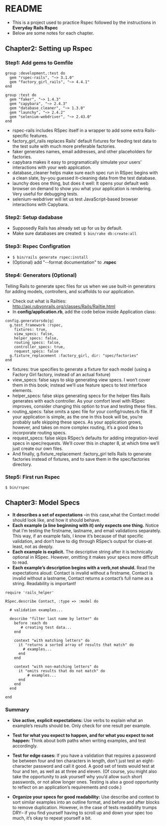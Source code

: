 # README
+ This is a project used to practice Rspec followed by the instructions in **Everyday Rails Rspec**
+ Below are some notes for each chapter.

## Chapter2: Setting up Rspec

### Step1: Add gems to Gemfile

```
group :development,:test do
  gem "rspec-rails", "~> 3.1.0"
  gem "factory_girl_rails", "~> 4.4.1"
end

group :test do
  gem "faker", "~> 1.4.3"
  gem "capybara", "~> 2.4.3"
  gem "database_cleaner", "~> 1.3.0"
  gem "launchy", "~> 2.4.2"
  gem "selenium-webdriver", "~> 2.43.0"
end
```
+ rspec-rails includes RSpec itself in a wrapper to add some extra Rails-specific features.+ factory_girl_rails replaces Rails’ default fixtures for feeding test data to the test suite with much more preferable factories.+ faker generates names, email addresses, and other placeholders for factories.+ capybara makes it easy to programatically simulate your users’ interactionswith your web application.+ database_cleaner helps make sure each spec run in RSpec begins with a cleanslate, by–you guessed it–cleaning data from the test database.+ launchy does one thing, but does it well: It opens your default web browser on demand to show you what your application is rendering. Very useful fordebugging tests.+ selenium-webdriver will let us test JavaScript-based browser interactions withCapybara.

### Step2: Setup dadabase 
+ Supposedly Rails has already set up for us by default.
+ Make sure databases are created: ```$ bin/rake db:create:all```

### Step3: Rspec Configration 
+ ```$ bin/rails generate rspec:install```
+ (Optional) add "--format documentation" to **.rspec**

### Step4: Generators (Optional)
Telling Rails to generate spec files for us when we use built-in generators for adding models, controllers, and scaffolds to our application.

+ Check out what is Railties: http://api.rubyonrails.org/classes/Rails/Railtie.html
+ In **config/application.rb**, add the code below inside Application class:

```
config.generatorsdo|g|  g.test_framework :rspec,
    fixtures: true,    view_specs: false,    helper_specs: false,    routing_specs: false,    controller_specs: true,    request_specs: false  g.fixture_replacement :factory_girl, dir: "spec/factories"end
``` 

+ fixtures: true specifies to generate a fixture for each model (using a Factory Girl factory, instead of an actual fixture)+ view_specs: false says to skip generating view specs. I won’t cover them in this book; instead we’ll use feature specs to test interface elements.+ helper_specs: false skips generating specs for the helper files Rails generates with each controller. As your comfort level with RSpec improves, consider changing this option to true and testing these files.+ routing_specs: false omits a spec file for your config/routes.rb file. If your application is simple, as the one in this book will be, you’re probably safe skipping these specs. As your application grows, however, and takes on more complex routing, it’s a good idea to incorporate routing specs.+ request_specs: false skips RSpec’s defaults for adding integration-level specs in spec/requests. We’ll cover this in chapter 8, at which time we’ll just create our own files.+ And finally, g.fixture_replacement :factory_girl tells Rails to generate factories instead of fixtures, and to save them in the spec/factories directory.

### Step5: First run Rspec

```$ bin/rspec```

## Chapter3: Model Specs
+ **It describes a set of expectations** –in this case,what the Contact model should look like, and how it should behave.+ **Each example (a line beginning with it) only expects one thing.** Notice that I’m testing the firstname, lastname, and email validations separately. This way, if an example fails, I know it’s because of that specific validation, and don’t have to dig through RSpec’s output for clues–at least, not as deeply.+ **Each example is explicit.** The descriptive string after it is technically optional in RSpec. However, omitting it makes your specs more difficult to read.+ **Each example’s description begins with a verb,not should.** Read the expectations aloud: Contact is invalid without a firstname, Contact is invalid without a lastname, Contact returns a contact’s full name as a string. Readability is important!

```
require 'rails_helper'

RSpec.describe Contact, :type => :model do

  # validation examples...

  describe "filter last name by letter" do
    before :each do
	   # creating test data...
    end

    context "with matching letters" do
      it "returns a sorted array of results that match" do
        # examples...
      end
    end

    context "with non-matching letters" do
      it "omits results that do not match" do
		  # examples...
      end
    end
  end

end

```

### Summary

+ **Use active, explicit expectations:** Use verbs to explain what an example’s results should be. Only check for one result per example.+ **Test for what you expect to happen, and for what you expect to not happen:** Think about both paths when writing examples, and test accordingly. 
+ **Test for edge cases:** If you have a validation that requires a password be between four and ten characters in length, don’t just test an eight-character password and call it good. A good set of tests would test at four and ten, as well as at three and eleven. (Of course, you might also take the opportunity to ask yourself why you’d allow such short passwords, or not allow longer ones. Testing is also a good opportunity to reflect on an application’s requirementsand code.)

+ **Organize your specs for good readability:** Use describe and context to sort similar examples into an outline format, and before and after blocks to remove duplication. However, in the case of tests readability trumps DRY– if you find yourself having to scroll up and down your spec too much, it’s okay to repeat yourself a bit.